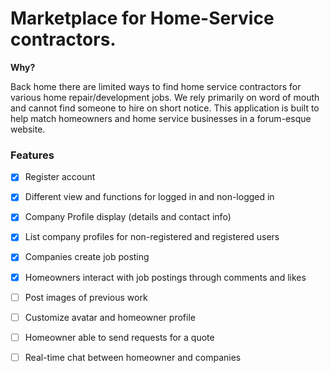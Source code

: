 # Marketplace for Home-Service contractors. 

**Why?**

Back home there are limited ways to find home service contractors for various home repair/development jobs. We rely primarily on word of mouth and cannot find someone to hire on short notice. This application is built to help match homeowners and home service businesses in a forum-esque website. 

### Features
- [x] Register account
- [x] Different view and functions for logged in and non-logged in 
- [x] Company Profile display (details and contact info)
- [x] List company profiles for non-registered and registered users
- [x] Companies create job posting 
- [x] Homeowners interact with job postings through comments and likes
- [ ] Post images of previous work
- [ ] Customize avatar and homeowner profile
- [ ] Homeowner able to send requests for a quote
- [ ] Real-time chat between homeowner and companies

